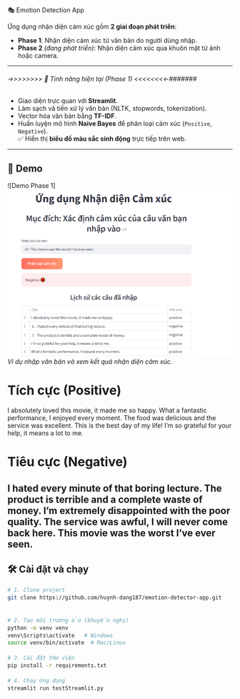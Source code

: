  🎭 Emotion Detection App

Ứng dụng nhận diện cảm xúc gồm **2 giai đoạn phát triển**:

- **Phase 1**: Nhận diện cảm xúc từ văn bản do người dùng nhập.  
- **Phase 2** *(đang phát triển)*: Nhận diện cảm xúc qua khuôn mặt từ ảnh hoặc camera.

---

###### ->>>>>>>> 📌 Tính năng hiện tại (Phase 1) <<<<<<<<-#######

- Giao diện trực quan với **Streamlit**.  
- Làm sạch và tiền xử lý văn bản (NLTK, stopwords, tokenization).  
- Vector hóa văn bản bằng **TF-IDF**.  
- Huấn luyện mô hình **Naive Bayes** để phân loại cảm xúc (`Positive`, `Negative`).  
✅ Hiển thị **biểu đồ màu sắc sinh động** trực tiếp trên web.  

---

## 🚀 Demo

![Demo Phase 1] ![alt text](1-1.png)
*Ví dụ nhập văn bản và xem kết quả nhận diện cảm xúc.*

# Tích cực (Positive)
I absolutely loved this movie, it made me so happy.
What a fantastic performance, I enjoyed every moment.
The food was delicious and the service was excellent.
This is the best day of my life!
I’m so grateful for your help, it means a lot to me.

# Tiêu cực (Negative)
I hated every minute of that boring lecture.
The product is terrible and a complete waste of money.
I’m extremely disappointed with the poor quality.
The service was awful, I will never come back here.
This movie was the worst I’ve ever seen.
---

## 🛠️ Cài đặt và chạy

```bash
# 1. Clone project
git clone https://github.com/huynh-dang187/emotion-detector-app.git


# 2. Tạo môi trường ảo (khuyến nghị)
python -m venv venv
venv\Scripts\activate   # Windows
source venv/bin/activate  # Mac/Linux

# 3. Cài đặt thư viện
pip install -r requirements.txt

# 4. Chạy ứng dụng
streamlit run testStreamlit.py